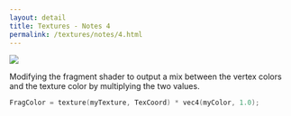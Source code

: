 ```yaml
---
layout: detail
title: Textures - Notes 4
permalink: /textures/notes/4.html
---
```


<img src="/{{ site.baseurl }}/assets/textures/notes/4/1.png">

Modifying the fragment shader to output a mix between the vertex colors and the texture color by multiplying the two values. 

```c++
FragColor = texture(myTexture, TexCoord) * vec4(myColor, 1.0);
```